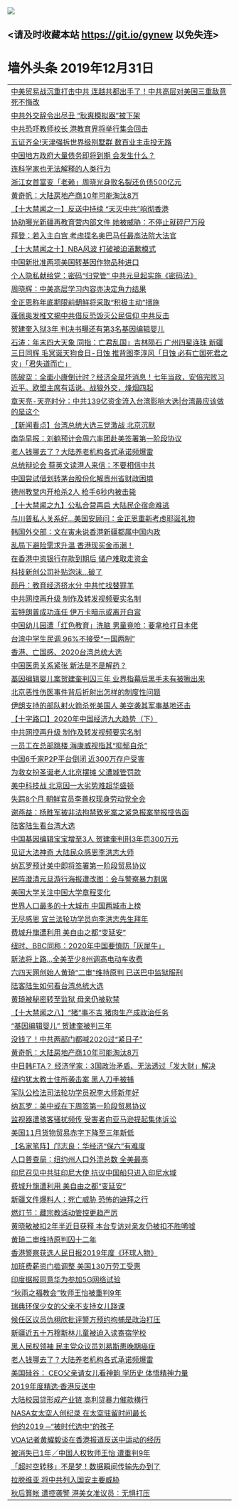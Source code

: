 
<tr>
  <td align=center><img src="https://cdn.jsdelivr.net/gh/gyoupiodf/im1/%E5%BE%AE%E4%BF%A1%E8%AF%B4%E6%98%8E4.jpg" /></td>  
</tr>

## <请及时收藏本站 https://git.io/gynew 以免失连> </a>
# 墙外头条 2019年12月31日</a>

<table>


<tr><td colspan="2" align="left"><a href="https://xball.casa/oo.aspx?name=c1112477&key=eqxowaguscvmxdgc&from=gy">中美贸易战沉重打击中共 连越共都出手了！中共高层对美国三重敌意 死不悔改</a></td></tr>
<tr><td colspan="2" align="left"><a href="https://xball.casa/oo.aspx?name=c1112484&key=eqxowaguscvmxdgc&from=gy">中共外交辞令出尽丑 “耿爽模拟器”被下架</a></td></tr>
<tr><td colspan="2" align="left"><a href="https://xball.casa/oo.aspx?name=c1112421&key=eqxowaguscvmxdgc&from=gy">中共恐吓教师校长 港教育界将举行集会回击</a></td></tr>
<tr><td colspan="2" align="left"><a href="https://xball.casa/oo.aspx?name=c1112461&key=eqxowaguscvmxdgc&from=gy">五证齐全!天津强拆世界级别墅群 数百业主走投无路</a></td></tr>
<tr><td colspan="2" align="left"><a href="https://xball.casa/oo.aspx?name=c1112478&key=eqxowaguscvmxdgc&from=gy">中国地方政府大量债务即将到期 会发生什么？</a></td></tr>
<tr><td colspan="2" align="left"><a href="https://xball.casa/oo.aspx?name=c1112500&key=eqxowaguscvmxdgc&from=gy">连科学家也无法解释的人类行为</a></td></tr>
<tr><td colspan="2" align="left"><a href="https://xball.casa/oo.aspx?name=c1112435&key=eqxowaguscvmxdgc&from=gy">浙江女首富变「老赖」周晓光身败名裂还负债500亿元</a></td></tr>
<tr><td colspan="2" align="left"><a href="https://xball.casa/oo.aspx?name=c1112481&key=eqxowaguscvmxdgc&from=gy">黄奇帆：大陆房地产商10年可能淘汰8万</a></td></tr>
<tr><td colspan="2" align="left"><a href="https://xball.casa/oo.aspx?name=c1112427&key=eqxowaguscvmxdgc&from=gy">【十大禁闻之一】反送中持续 “天灭中共”响彻香港</a></td></tr>
<tr><td colspan="2" align="left"><a href="https://xball.casa/oo.aspx?name=c1112452&key=eqxowaguscvmxdgc&from=gy">协助曝光新疆再教育营内部文件 她被威胁：不停止就碎尸万段</a></td></tr>
<tr><td colspan="2" align="left"><a href="https://xball.casa/oo.aspx?name=c1112475&key=eqxowaguscvmxdgc&from=gy">拜登：若入主白宫 考虑提名奥巴马任最高法院大法官</a></td></tr>
<tr><td colspan="2" align="left"><a href="https://xball.casa/oo.aspx?name=c1112442&key=eqxowaguscvmxdgc&from=gy">【十大禁闻之十】NBA风波 打破被迫道歉模式</a></td></tr>
<tr><td colspan="2" align="left"><a href="https://xball.casa/oo.aspx?name=c1112502&key=eqxowaguscvmxdgc&from=gy">中国新批准两项美国转基因作物品种进口</a></td></tr>
<tr><td colspan="2" align="left"><a href="https://xball.casa/oo.aspx?name=c1112509&key=eqxowaguscvmxdgc&from=gy">个人隐私献给党：密码“归党管” 中共元旦起实施《密码法》</a></td></tr>
<tr><td colspan="2" align="left"><a href="https://xball.casa/oo.aspx?name=c1112487&key=eqxowaguscvmxdgc&from=gy">周晓辉：中美高层学习内容亦决定角力结果</a></td></tr>
<tr><td colspan="2" align="left"><a href="https://xball.casa/oo.aspx?name=c1112504&key=eqxowaguscvmxdgc&from=gy">金正恩称年底期限前朝鲜将采取“积极主动”措施</a></td></tr>
<tr><td colspan="2" align="left"><a href="https://xball.casa/oo.aspx?name=c1112501&key=eqxowaguscvmxdgc&from=gy">蓬佩奥发推文揭中共借反恐毁灭公民信仰 中共反击</a></td></tr>
<tr><td colspan="2" align="left"><a href="https://xball.casa/oo.aspx?name=c1112471&key=eqxowaguscvmxdgc&from=gy">贺建奎入狱3年 判决书曝还有第3名基因编辑婴儿</a></td></tr>
<tr><td colspan="2" align="left"><a href="https://xball.casa/oo.aspx?name=c816850&key=eqxowaguscvmxdgc&from=gy">石涛：年末四大天象 同指：亡君乱国」吉林陨石 广州四星连珠 新疆三日同辉 毛冥诞天狗食日-日蚀 推背图李淳风「日蚀 必有亡国死君之灾」「君失道而亡」</a></td></tr>
<tr><td colspan="2" align="left"><a href="https://xball.casa/oo.aspx?name=c816932&key=eqxowaguscvmxdgc&from=gy">陈破空：全面小康倒计时？经济全是坏消息！七年当政，安倍完败习近平。欧盟主席有话说。战狼外交，烽烟四起</a></td></tr>
<tr><td colspan="2" align="left"><a href="https://xball.casa/oo.aspx?name=c1025998&key=eqxowaguscvmxdgc&from=gy">章天亮-天亮时分：中共139亿资金流入台湾影响大选|台湾最应该做的是这个</a></td></tr>

<tr><td colspan="2" align="left"><a href="https://xball.casa/oo.aspx?name=c1112469&key=eqxowaguscvmxdgc&from=gy">【新闻看点】台湾总统大选三党激战 北京沉默</a></td></tr>
<tr><td colspan="2" align="left"><a href="https://xball.casa/oo.aspx?name=c1112434&key=eqxowaguscvmxdgc&from=gy">南华早报：刘鹤预计会周六率团赴美签署第一阶段协议</a></td></tr>
<tr><td colspan="2" align="left"><a href="https://xball.casa/oo.aspx?name=c1112507&key=eqxowaguscvmxdgc&from=gy">老人钱哪去了？大陆养老机构各式承诺频爆雷</a></td></tr>
<tr><td colspan="2" align="left"><a href="https://xball.casa/oo.aspx?name=c1112483&key=eqxowaguscvmxdgc&from=gy">总统辩论会 蔡英文读港人来信：不要相信中共</a></td></tr>
<tr><td colspan="2" align="left"><a href="https://xball.casa/oo.aspx?name=c1112480&key=eqxowaguscvmxdgc&from=gy">中国尝试借划转茅台股份化解贵州省财政困境</a></td></tr>
<tr><td colspan="2" align="left"><a href="https://xball.casa/oo.aspx?name=c1112513&key=eqxowaguscvmxdgc&from=gy">德州教堂内开枪杀2人 枪手6秒内被击毙</a></td></tr>
<tr><td colspan="2" align="left"><a href="https://xball.casa/oo.aspx?name=c1112443&key=eqxowaguscvmxdgc&from=gy">【十大禁闻之九】公私合营再启 大陆民企宿命难逃</a></td></tr>
<tr><td colspan="2" align="left"><a href="https://xball.casa/oo.aspx?name=c1112503&key=eqxowaguscvmxdgc&from=gy">与川普私人关系好…美国安顾问：金正恩重新考虑耶诞礼物</a></td></tr>
<tr><td colspan="2" align="left"><a href="https://xball.casa/oo.aspx?name=c1112459&key=eqxowaguscvmxdgc&from=gy">韩国外交部：文在寅未说香港新疆都属中国内政</a></td></tr>
<tr><td colspan="2" align="left"><a href="https://xball.casa/oo.aspx?name=c1112465&key=eqxowaguscvmxdgc&from=gy">乱局下避险需求升温 香港现买金币潮！</a></td></tr>
<tr><td colspan="2" align="left"><a href="https://xball.casa/oo.aspx?name=c1112463&key=eqxowaguscvmxdgc&from=gy">在香港中资银行存款到期后 储户难取走资金</a></td></tr>
<tr><td colspan="2" align="left"><a href="https://xball.casa/oo.aspx?name=c1112488&key=eqxowaguscvmxdgc&from=gy">科技新创公司补贴泡沫…破了</a></td></tr>
<tr><td colspan="2" align="left"><a href="https://xball.casa/oo.aspx?name=c1112441&key=eqxowaguscvmxdgc&from=gy">颜丹：教育经济挤水分 中共忙找替罪羊</a></td></tr>
<tr><td colspan="2" align="left"><a href="https://xball.casa/oo.aspx?name=c1112456&key=eqxowaguscvmxdgc&from=gy">中共网控再升级  制作及转发视频要实名制</a></td></tr>
<tr><td colspan="2" align="left"><a href="https://xball.casa/oo.aspx?name=c1112464&key=eqxowaguscvmxdgc&from=gy">若特朗普成功连任 伊万卡暗示或离开白宫</a></td></tr>
<tr><td colspan="2" align="left"><a href="https://xball.casa/oo.aspx?name=c1112454&key=eqxowaguscvmxdgc&from=gy">中国幼儿园遭「红色教育」洗脑 男童竟呛：要拿枪打日本佬</a></td></tr>
<tr><td colspan="2" align="left"><a href="https://xball.casa/oo.aspx?name=c1112511&key=eqxowaguscvmxdgc&from=gy">台湾中学生民调 96%不接受“一国两制”</a></td></tr>
<tr><td colspan="2" align="left"><a href="https://xball.casa/oo.aspx?name=c1112505&key=eqxowaguscvmxdgc&from=gy">香港、亡国感、2020台湾总统大选</a></td></tr>
<tr><td colspan="2" align="left"><a href="https://xball.casa/oo.aspx?name=c1112506&key=eqxowaguscvmxdgc&from=gy">中国医患关系紧张 新法是不是解药？</a></td></tr>
<tr><td colspan="2" align="left"><a href="https://xball.casa/oo.aspx?name=c1112512&key=eqxowaguscvmxdgc&from=gy">基因编辑婴儿案贺建奎判囚三年 业界指幕后黑手未有被揪出来</a></td></tr>
<tr><td colspan="2" align="left"><a href="https://xball.casa/oo.aspx?name=c1112451&key=eqxowaguscvmxdgc&from=gy">北京恶性伤医事件背后折射出怎样的制度性问题</a></td></tr>
<tr><td colspan="2" align="left"><a href="https://xball.casa/oo.aspx?name=c1112537&key=eqxowaguscvmxdgc&from=gy">伊朗支持的部队射火箭杀死美国人 美空袭其军事基地还击</a></td></tr>
<tr><td colspan="2" align="left"><a href="https://xball.casa/oo.aspx?name=c1112440&key=eqxowaguscvmxdgc&from=gy">【十字路口】2020年中国经济九大趋势（下）</a></td></tr>
<tr><td colspan="2" align="left"><a href="https://xball.casa/oo.aspx?name=c1112473&key=eqxowaguscvmxdgc&from=gy">中共网控再升级 制作及转发视频要实名制</a></td></tr>
<tr><td colspan="2" align="left"><a href="https://xball.casa/oo.aspx?name=c1112485&key=eqxowaguscvmxdgc&from=gy">一员工在总部跳楼 海康威视指其“抑郁自杀”</a></td></tr>
<tr><td colspan="2" align="left"><a href="https://xball.casa/oo.aspx?name=c1112449&key=eqxowaguscvmxdgc&from=gy">中国6千家P2P平台倒闭 近300万存户受害</a></td></tr>
<tr><td colspan="2" align="left"><a href="https://xball.casa/oo.aspx?name=c1112516&key=eqxowaguscvmxdgc&from=gy">为救女扮圣诞老人北京摆摊 父遭城管罚款</a></td></tr>
<tr><td colspan="2" align="left"><a href="https://xball.casa/oo.aspx?name=c1112518&key=eqxowaguscvmxdgc&from=gy">美中科技战 北京因一大劣势难超华盛顿</a></td></tr>
<tr><td colspan="2" align="left"><a href="https://xball.casa/oo.aspx?name=c1112455&key=eqxowaguscvmxdgc&from=gy">失踪8个月 朝鲜官员李善权现身劳动党全会</a></td></tr>
<tr><td colspan="2" align="left"><a href="https://xball.casa/oo.aspx?name=c1112470&key=eqxowaguscvmxdgc&from=gy">谢燕益：杨胜军被非法拘禁致死案之紧急报案举报控告函</a></td></tr>
<tr><td colspan="2" align="left"><a href="https://xball.casa/oo.aspx?name=c1112508&key=eqxowaguscvmxdgc&from=gy">陆客陆生看台湾大选</a></td></tr>
<tr><td colspan="2" align="left"><a href="https://xball.casa/oo.aspx?name=c1112453&key=eqxowaguscvmxdgc&from=gy">中国基因编辑宝宝增至3人 贺建奎判刑3年罚300万元</a></td></tr>
<tr><td colspan="2" align="left"><a href="https://xball.casa/oo.aspx?name=c1112486&key=eqxowaguscvmxdgc&from=gy">见证大法神奇 大陆民众感恩李洪志大师</a></td></tr>
<tr><td colspan="2" align="left"><a href="https://xball.casa/oo.aspx?name=c1112450&key=eqxowaguscvmxdgc&from=gy">纳瓦罗预计美中即将签署第一阶段贸易协议</a></td></tr>
<tr><td colspan="2" align="left"><a href="https://xball.casa/oo.aspx?name=c1112460&key=eqxowaguscvmxdgc&from=gy">民阵澄清元旦游行海报遭改图：会与警察暴力割席</a></td></tr>
<tr><td colspan="2" align="left"><a href="https://xball.casa/oo.aspx?name=c1112479&key=eqxowaguscvmxdgc&from=gy">美国大学关注中国大学章程变化</a></td></tr>
<tr><td colspan="2" align="left"><a href="https://xball.casa/oo.aspx?name=c1112515&key=eqxowaguscvmxdgc&from=gy">世界人口最多的十大城市 中国两城市上榜</a></td></tr>
<tr><td colspan="2" align="left"><a href="https://xball.casa/oo.aspx?name=c1112494&key=eqxowaguscvmxdgc&from=gy">无尽感恩 宜兰法轮功学员向李洪志先生拜年</a></td></tr>
<tr><td colspan="2" align="left"><a href="https://xball.casa/oo.aspx?name=c1112535&key=eqxowaguscvmxdgc&from=gy">费城升旗遭利用 美自由之都“变延安”</a></td></tr>
<tr><td colspan="2" align="left"><a href="https://xball.casa/oo.aspx?name=c1112448&key=eqxowaguscvmxdgc&from=gy">纽时、BBC同称：2020年中国要慎防「灰犀牛」</a></td></tr>
<tr><td colspan="2" align="left"><a href="https://xball.casa/oo.aspx?name=c1112476&key=eqxowaguscvmxdgc&from=gy">新法将上路…全美至少8州调高电动车收费</a></td></tr>
<tr><td colspan="2" align="left"><a href="https://xball.casa/oo.aspx?name=c1112458&key=eqxowaguscvmxdgc&from=gy">六四天网创始人黄琦“二审”维持原判 已送巴中监狱服刑</a></td></tr>
<tr><td colspan="2" align="left"><a href="https://xball.casa/oo.aspx?name=c1112517&key=eqxowaguscvmxdgc&from=gy">陆客陆生如何看台湾总统大选</a></td></tr>
<tr><td colspan="2" align="left"><a href="https://xball.casa/oo.aspx?name=c1112426&key=eqxowaguscvmxdgc&from=gy">黄琦被秘密转至监狱 母亲仍被软禁</a></td></tr>
<tr><td colspan="2" align="left"><a href="https://xball.casa/oo.aspx?name=c1112445&key=eqxowaguscvmxdgc&from=gy">【十大禁闻之八】“猪”事不吉 猪肉生产成政治任务</a></td></tr>
<tr><td colspan="2" align="left"><a href="https://xball.casa/oo.aspx?name=c1112444&key=eqxowaguscvmxdgc&from=gy">“基因编辑婴儿” 贺建奎被判三年</a></td></tr>
<tr><td colspan="2" align="left"><a href="https://xball.casa/oo.aspx?name=c1112467&key=eqxowaguscvmxdgc&from=gy">没钱了！中共两部门都喊2020过“紧日子”</a></td></tr>
<tr><td colspan="2" align="left"><a href="https://xball.casa/oo.aspx?name=c1112468&key=eqxowaguscvmxdgc&from=gy">黄奇帆：大陆房地产商10年可能淘汰8万</a></td></tr>
<tr><td colspan="2" align="left"><a href="https://xball.casa/oo.aspx?name=c1112447&key=eqxowaguscvmxdgc&from=gy">中日韩FTA？ 经济学家：3国政治矛盾、无法透过「发大财」解决</a></td></tr>
<tr><td colspan="2" align="left"><a href="https://xball.casa/oo.aspx?name=c1112510&key=eqxowaguscvmxdgc&from=gy">纽约犹太教士住所袭击案 黑人刀手被捕</a></td></tr>
<tr><td colspan="2" align="left"><a href="https://xball.casa/oo.aspx?name=c1112439&key=eqxowaguscvmxdgc&from=gy">军队公检法司法轮功学员祝李大师新年好</a></td></tr>
<tr><td colspan="2" align="left"><a href="https://xball.casa/oo.aspx?name=c1112466&key=eqxowaguscvmxdgc&from=gy">纳瓦罗：美中或在下周签第一阶段贸易协议</a></td></tr>
<tr><td colspan="2" align="left"><a href="https://xball.casa/oo.aspx?name=c1112433&key=eqxowaguscvmxdgc&from=gy">监视器遭骇客骚扰频传 受害者向亚马逊提起集体诉讼</a></td></tr>
<tr><td colspan="2" align="left"><a href="https://xball.casa/oo.aspx?name=c1112462&key=eqxowaguscvmxdgc&from=gy">美国11月货物贸易赤字下降至三年新低</a></td></tr>
<tr><td colspan="2" align="left"><a href="https://xball.casa/oo.aspx?name=c1112472&key=eqxowaguscvmxdgc&from=gy">【名家笔阵】邝志良：华经济“保六”有难度</a></td></tr>
<tr><td colspan="2" align="left"><a href="https://xball.casa/oo.aspx?name=c1112499&key=eqxowaguscvmxdgc&from=gy">人口普查局：纽约州人口外流总数 全美最高</a></td></tr>
<tr><td colspan="2" align="left"><a href="https://xball.casa/oo.aspx?name=c1112536&key=eqxowaguscvmxdgc&from=gy">印尼召见中共驻印尼大使 抗议中国船只进入印尼水域</a></td></tr>
<tr><td colspan="2" align="left"><a href="https://xball.casa/oo.aspx?name=c1112492&key=eqxowaguscvmxdgc&from=gy">费城升旗遭利用 美自由之都“变延安”</a></td></tr>
<tr><td colspan="2" align="left"><a href="https://xball.casa/oo.aspx?name=c1112498&key=eqxowaguscvmxdgc&from=gy">新疆文件爆料人：死亡威胁 恐怖的迪拜之行</a></td></tr>
<tr><td colspan="2" align="left"><a href="https://xball.casa/oo.aspx?name=c1112528&key=eqxowaguscvmxdgc&from=gy">燃灯节：藏宗教活动管控更趋严厉</a></td></tr>
<tr><td colspan="2" align="left"><a href="https://xball.casa/oo.aspx?name=c1112529&key=eqxowaguscvmxdgc&from=gy">黄晓敏被扣2年半近日获释 本台专访对亲友仍被扣不胜唏嘘</a></td></tr>
<tr><td colspan="2" align="left"><a href="https://xball.casa/oo.aspx?name=c1112531&key=eqxowaguscvmxdgc&from=gy">黄琦二审维持原判囚十二年</a></td></tr>
<tr><td colspan="2" align="left"><a href="https://xball.casa/oo.aspx?name=c1112533&key=eqxowaguscvmxdgc&from=gy">香港警察获选人民日报2019年度《环球人物》</a></td></tr>
<tr><td colspan="2" align="left"><a href="https://xball.casa/oo.aspx?name=c1112474&key=eqxowaguscvmxdgc&from=gy">加班费薪资门槛调整 美国130万劳工受惠</a></td></tr>
<tr><td colspan="2" align="left"><a href="https://xball.casa/oo.aspx?name=c1112457&key=eqxowaguscvmxdgc&from=gy">印度据报同意华为参加5G网络试验</a></td></tr>
<tr><td colspan="2" align="left"><a href="https://xball.casa/oo.aspx?name=c1112490&key=eqxowaguscvmxdgc&from=gy">“秋雨之福教会”牧师王怡被重判9年</a></td></tr>
<tr><td colspan="2" align="left"><a href="https://xball.casa/oo.aspx?name=c1112527&key=eqxowaguscvmxdgc&from=gy">瑞典环保少女的父亲不支持女儿跷课</a></td></tr>
<tr><td colspan="2" align="left"><a href="https://xball.casa/oo.aspx?name=c1112534&key=eqxowaguscvmxdgc&from=gy">候任区议员仇栩欣批评警方预约拘捕是政治打压</a></td></tr>
<tr><td colspan="2" align="left"><a href="https://xball.casa/oo.aspx?name=c1112526&key=eqxowaguscvmxdgc&from=gy">新疆近五十万穆斯林儿童被迫入读寄宿学校</a></td></tr>
<tr><td colspan="2" align="left"><a href="https://xball.casa/oo.aspx?name=c1112495&key=eqxowaguscvmxdgc&from=gy">黑人民权领袖 民主党众议员刘易斯患晚期癌症</a></td></tr>
<tr><td colspan="2" align="left"><a href="https://xball.casa/oo.aspx?name=c1112493&key=eqxowaguscvmxdgc&from=gy">老人钱哪去了？大陆养老机构各式承诺频爆雷</a></td></tr>
<tr><td colspan="2" align="left"><a href="https://xball.casa/oo.aspx?name=c1112530&key=eqxowaguscvmxdgc&from=gy">美国硅谷： CEO父亲请女儿看神韵 学历史 体悟精神力量</a></td></tr>
<tr><td colspan="2" align="left"><a href="https://xball.casa/oo.aspx?name=c1112496&key=eqxowaguscvmxdgc&from=gy">2019年度精选·香港反送中</a></td></tr>
<tr><td colspan="2" align="left"><a href="https://xball.casa/oo.aspx?name=c1112491&key=eqxowaguscvmxdgc&from=gy">大陆校园贷形成产业链 高利贷暴力催款横行</a></td></tr>
<tr><td colspan="2" align="left"><a href="https://xball.casa/oo.aspx?name=c1112497&key=eqxowaguscvmxdgc&from=gy">NASA女太空人创纪录 在太空驻留时间最长</a></td></tr>
<tr><td colspan="2" align="left"><a href="https://xball.casa/oo.aspx?name=c1112525&key=eqxowaguscvmxdgc&from=gy">他的2019 ─“被时代选中”的孩子</a></td></tr>
<tr><td colspan="2" align="left"><a href="https://xball.casa/oo.aspx?name=c1112532&key=eqxowaguscvmxdgc&from=gy">VOA记者黄耀毅谈在香港报道反送中运动的经历</a></td></tr>
<tr><td colspan="2" align="left"><a href="https://xball.casa/oo.aspx?name=c1112524&key=eqxowaguscvmxdgc&from=gy">被消失已1年╱中国人权牧师王怡 遭重判9年</a></td></tr>
<tr><td colspan="2" align="left"><a href="https://xball.casa/oo.aspx?name=c1112521&key=eqxowaguscvmxdgc&from=gy">「超时空转移」不是梦！数据瞬间传输先办到了</a></td></tr>
<tr><td colspan="2" align="left"><a href="https://xball.casa/oo.aspx?name=c1112522&key=eqxowaguscvmxdgc&from=gy">拉脱维亚 将中共列入国安主要威胁</a></td></tr>
<tr><td colspan="2" align="left"><a href="https://xball.casa/oo.aspx?name=c1112523&key=eqxowaguscvmxdgc&from=gy">秋后算帐 遭控袭警 港美女准议员︰无惧打压</a></td></tr>

</table>
